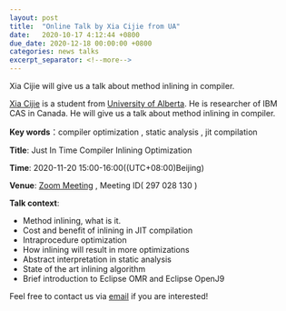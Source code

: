 ```yaml
---
layout: post
title:  "Online Talk by Xia Cijie from UA"
date:   2020-10-17 4:12:44 +0800
due_date: 2020-12-18 00:00:00 +0800
categories: news talks
excerpt_separator: <!--more-->
---
```


Xia Cijie will give us a talk about method inlining in compiler.

<!--more-->

[Xia Cijie](https://github.com/xiacijie) is a student from [University of Alberta](https://www.ualberta.ca/index.html). He is researcher of IBM CAS in Canada. He will give us a talk about method inlining in compiler.

**Key words**：compiler optimization , static analysis , jit compilation

**Title**: Just In Time Compiler Inlining Optimization

**Time**: 2020-11-20 15:00-16:00((UTC+08:00)Beijing) 

**Venue**: [Zoom Meeting](https://welink-meeting.zoom.us/j/297028130) , Meeting ID( 297 028 130 )   

**Talk context**:

 - Method inlining, what is it. 
- Cost and benefit of inlining in JIT compilation
- Intraprocedure optimization
- How inlining will result in more optimizations
- Abstract interpretation in static analysis
- State of the art inlining algorithm
- Brief introduction to Eclipse OMR and Eclipse OpenJ9




Feel free to contact us via [email](mailto:swubear@163.com) if you are interested!
